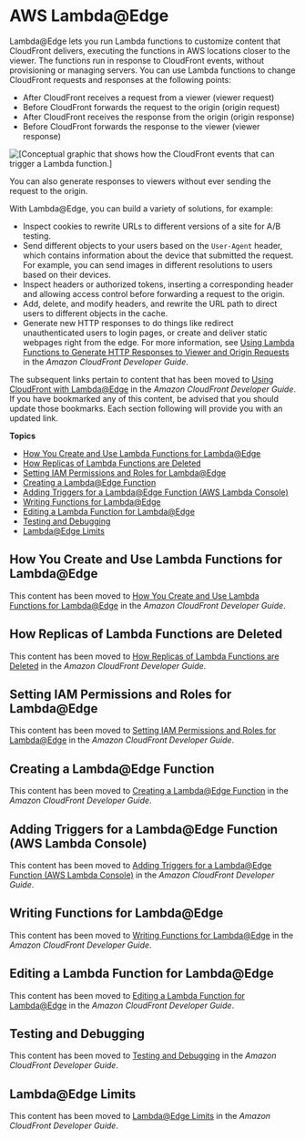 # AWS Lambda@Edge<a name="lambda-edge"></a>

Lambda@Edge lets you run Lambda functions to customize content that CloudFront delivers, executing the functions in AWS locations closer to the viewer\. The functions run in response to CloudFront events, without provisioning or managing servers\. You can use Lambda functions to change CloudFront requests and responses at the following points:
+ After CloudFront receives a request from a viewer \(viewer request\)
+ Before CloudFront forwards the request to the origin \(origin request\)
+ After CloudFront receives the response from the origin \(origin response\)
+ Before CloudFront forwards the response to the viewer \(viewer response\)

![\[Conceptual graphic that shows how the CloudFront events that can trigger a Lambda function.\]](http://docs.aws.amazon.com/lambda/latest/dg/images/cloudfront-events-that-trigger-lambda-functions.png)

You can also generate responses to viewers without ever sending the request to the origin\.

With Lambda@Edge, you can build a variety of solutions, for example:
+ Inspect cookies to rewrite URLs to different versions of a site for A/B testing\.
+ Send different objects to your users based on the `User-Agent` header, which contains information about the device that submitted the request\. For example, you can send images in different resolutions to users based on their devices\.
+ Inspect headers or authorized tokens, inserting a corresponding header and allowing access control before forwarding a request to the origin\.
+ Add, delete, and modify headers, and rewrite the URL path to direct users to different objects in the cache\.
+ Generate new HTTP responses to do things like redirect unauthenticated users to login pages, or create and deliver static webpages right from the edge\. For more information, see [Using Lambda Functions to Generate HTTP Responses to Viewer and Origin Requests](http://docs.aws.amazon.com/AmazonCloudFront/latest/DeveloperGuide/http-response-generation.html) in the *Amazon CloudFront Developer Guide*\.

The subsequent links pertain to content that has been moved to [Using CloudFront with Lambda@Edge](http://docs.aws.amazon.com/AmazonCloudFront/latest/DeveloperGuide/lambda-at-the-edge.html) in the *Amazon CloudFront Developer Guide*\. If you have bookmarked any of this content, be advised that you should update those bookmarks\. Each section following will provide you with an updated link\.

**Topics**
+ [How You Create and Use Lambda Functions for Lambda@Edge](#lambda-edge-how-it-works)
+ [How Replicas of Lambda Functions are Deleted](#lambda-edge-delete-replicas)
+ [Setting IAM Permissions and Roles for Lambda@Edge](#lambda-edge-permissions)
+ [Creating a Lambda@Edge Function](#lambda-edge-create-function)
+ [Adding Triggers for a Lambda@Edge Function \(AWS Lambda Console\)](#lambda-edge-add-triggers)
+ [Writing Functions for Lambda@Edge](#lambda-edge-authoring-functions)
+ [Editing a Lambda Function for Lambda@Edge](#lambda-edge-edit-function)
+ [Testing and Debugging](#lambda-edge-testing-debugging)
+ [Lambda@Edge Limits](#lambda-edge-limits)

## How You Create and Use Lambda Functions for Lambda@Edge<a name="lambda-edge-how-it-works"></a>

This content has been moved to [How You Create and Use Lambda Functions for Lambda@Edge](http://docs.aws.amazon.com/AmazonCloudFront/latest/DeveloperGuide/lambda-edge-how-it-works.html) in the *Amazon CloudFront Developer Guide*\. 

## How Replicas of Lambda Functions are Deleted<a name="lambda-edge-delete-replicas"></a>

This content has been moved to [How Replicas of Lambda Functions are Deleted](http://docs.aws.amazon.com/AmazonCloudFront/latest/DeveloperGuide/lambda-edge-delete-replicas.html) in the *Amazon CloudFront Developer Guide*\. 

## Setting IAM Permissions and Roles for Lambda@Edge<a name="lambda-edge-permissions"></a>

This content has been moved to [Setting IAM Permissions and Roles for Lambda@Edge](http://docs.aws.amazon.com/AmazonCloudFront/latest/DeveloperGuide/lambda-edge-permissions.html) in the *Amazon CloudFront Developer Guide*\. 

## Creating a Lambda@Edge Function<a name="lambda-edge-create-function"></a>

This content has been moved to [Creating a Lambda@Edge Function](http://docs.aws.amazon.com/AmazonCloudFront/latest/DeveloperGuide/lambda-edge-create-function.html) in the *Amazon CloudFront Developer Guide*\.

## Adding Triggers for a Lambda@Edge Function \(AWS Lambda Console\)<a name="lambda-edge-add-triggers"></a>

This content has been moved to [Adding Triggers for a Lambda@Edge Function \(AWS Lambda Console\)](http://docs.aws.amazon.com/AmazonCloudFront/latest/DeveloperGuide/lambda-edge-add-triggers.html) in the *Amazon CloudFront Developer Guide*\. 

## Writing Functions for Lambda@Edge<a name="lambda-edge-authoring-functions"></a>

This content has been moved to [Writing Functions for Lambda@Edge](http://docs.aws.amazon.com/AmazonCloudFront/latest/DeveloperGuide/lambda-edge-authoring-functions.html) in the *Amazon CloudFront Developer Guide*\. 

## Editing a Lambda Function for Lambda@Edge<a name="lambda-edge-edit-function"></a>

This content has been moved to [Editing a Lambda Function for Lambda@Edge](http://docs.aws.amazon.com/AmazonCloudFront/latest/DeveloperGuide/lambda-edge-edit-function.html) in the *Amazon CloudFront Developer Guide*\. 

## Testing and Debugging<a name="lambda-edge-testing-debugging"></a>

This content has been moved to [Testing and Debugging](http://docs.aws.amazon.com/AmazonCloudFront/latest/DeveloperGuide/lambda-edge-testing-debugging.html) in the *Amazon CloudFront Developer Guide*\. 

## Lambda@Edge Limits<a name="lambda-edge-limits"></a>

This content has been moved to [Lambda@Edge Limits](http://docs.aws.amazon.com/AmazonCloudFront/latest/DeveloperGuide/cloudfront-limits.html#limits-lambda-at-edge) in the *Amazon CloudFront Developer Guide*\. 